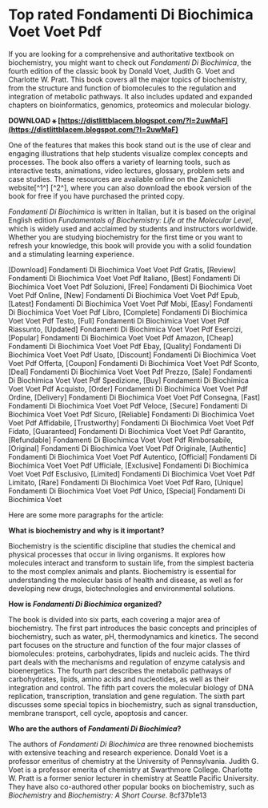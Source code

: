 
 
# Top rated Fondamenti Di Biochimica Voet Voet Pdf
 
If you are looking for a comprehensive and authoritative textbook on biochemistry, you might want to check out *Fondamenti Di Biochimica*, the fourth edition of the classic book by Donald Voet, Judith G. Voet and Charlotte W. Pratt. This book covers all the major topics of biochemistry, from the structure and function of biomolecules to the regulation and integration of metabolic pathways. It also includes updated and expanded chapters on bioinformatics, genomics, proteomics and molecular biology.
 
**DOWNLOAD ⚹ [https://distlittblacem.blogspot.com/?l=2uwMaF](https://distlittblacem.blogspot.com/?l=2uwMaF)**


 
One of the features that makes this book stand out is the use of clear and engaging illustrations that help students visualize complex concepts and processes. The book also offers a variety of learning tools, such as interactive tests, animations, video lectures, glossary, problem sets and case studies. These resources are available online on the Zanichelli website[^1^] [^2^], where you can also download the ebook version of the book for free if you have purchased the printed copy.
 
*Fondamenti Di Biochimica* is written in Italian, but it is based on the original English edition *Fundamentals of Biochemistry: Life at the Molecular Level*, which is widely used and acclaimed by students and instructors worldwide. Whether you are studying biochemistry for the first time or you want to refresh your knowledge, this book will provide you with a solid foundation and a stimulating learning experience.
 
[Download] Fondamenti Di Biochimica Voet Voet Pdf Gratis,  [Review] Fondamenti Di Biochimica Voet Voet Pdf Italiano,  [Best] Fondamenti Di Biochimica Voet Voet Pdf Soluzioni,  [Free] Fondamenti Di Biochimica Voet Voet Pdf Online,  [New] Fondamenti Di Biochimica Voet Voet Pdf Epub,  [Latest] Fondamenti Di Biochimica Voet Voet Pdf Mobi,  [Easy] Fondamenti Di Biochimica Voet Voet Pdf Libro,  [Complete] Fondamenti Di Biochimica Voet Voet Pdf Testo,  [Full] Fondamenti Di Biochimica Voet Voet Pdf Riassunto,  [Updated] Fondamenti Di Biochimica Voet Voet Pdf Esercizi,  [Popular] Fondamenti Di Biochimica Voet Voet Pdf Amazon,  [Cheap] Fondamenti Di Biochimica Voet Voet Pdf Ebay,  [Quality] Fondamenti Di Biochimica Voet Voet Pdf Usato,  [Discount] Fondamenti Di Biochimica Voet Voet Pdf Offerta,  [Coupon] Fondamenti Di Biochimica Voet Voet Pdf Sconto,  [Deal] Fondamenti Di Biochimica Voet Voet Pdf Prezzo,  [Sale] Fondamenti Di Biochimica Voet Voet Pdf Spedizione,  [Buy] Fondamenti Di Biochimica Voet Voet Pdf Acquisto,  [Order] Fondamenti Di Biochimica Voet Voet Pdf Ordine,  [Delivery] Fondamenti Di Biochimica Voet Voet Pdf Consegna,  [Fast] Fondamenti Di Biochimica Voet Voet Pdf Veloce,  [Secure] Fondamenti Di Biochimica Voet Voet Pdf Sicuro,  [Reliable] Fondamenti Di Biochimica Voet Voet Pdf Affidabile,  [Trustworthy] Fondamenti Di Biochimica Voet Voet Pdf Fidato,  [Guaranteed] Fondamenti Di Biochimica Voet Voet Pdf Garantito,  [Refundable] Fondamenti Di Biochimica Voet Voet Pdf Rimborsabile,  [Original] Fondamenti Di Biochimica Voet Voet Pdf Originale,  [Authentic] Fondamenti Di Biochimica Voet Voet Pdf Autentico,  [Official] Fondamenti Di Biochimica Voet Voet Pdf Ufficiale,  [Exclusive] Fondamenti Di Biochimica Voet Voet Pdf Esclusivo,  [Limited] Fondamenti Di Biochimica Voet Voet Pdf Limitato,  [Rare] Fondamenti Di Biochimica Voet Voet Pdf Raro,  [Unique] Fondamenti Di Biochimica Voet Voet Pdf Unico,  [Special] Fondamenti Di Biochimica Voet

Here are some more paragraphs for the article:
 
**What is biochemistry and why is it important?**
 
Biochemistry is the scientific discipline that studies the chemical and physical processes that occur in living organisms. It explores how molecules interact and transform to sustain life, from the simplest bacteria to the most complex animals and plants. Biochemistry is essential for understanding the molecular basis of health and disease, as well as for developing new drugs, biotechnologies and environmental solutions.
 
**How is *Fondamenti Di Biochimica* organized?**
 
The book is divided into six parts, each covering a major area of biochemistry. The first part introduces the basic concepts and principles of biochemistry, such as water, pH, thermodynamics and kinetics. The second part focuses on the structure and function of the four major classes of biomolecules: proteins, carbohydrates, lipids and nucleic acids. The third part deals with the mechanisms and regulation of enzyme catalysis and bioenergetics. The fourth part describes the metabolic pathways of carbohydrates, lipids, amino acids and nucleotides, as well as their integration and control. The fifth part covers the molecular biology of DNA replication, transcription, translation and gene regulation. The sixth part discusses some special topics in biochemistry, such as signal transduction, membrane transport, cell cycle, apoptosis and cancer.
 
**Who are the authors of *Fondamenti Di Biochimica*?**
 
The authors of *Fondamenti Di Biochimica* are three renowned biochemists with extensive teaching and research experience. Donald Voet is a professor emeritus of chemistry at the University of Pennsylvania. Judith G. Voet is a professor emerita of chemistry at Swarthmore College. Charlotte W. Pratt is a former senior lecturer in chemistry at Seattle Pacific University. They have also co-authored other popular books on biochemistry, such as *Biochemistry* and *Biochemistry: A Short Course*.
 8cf37b1e13
 
